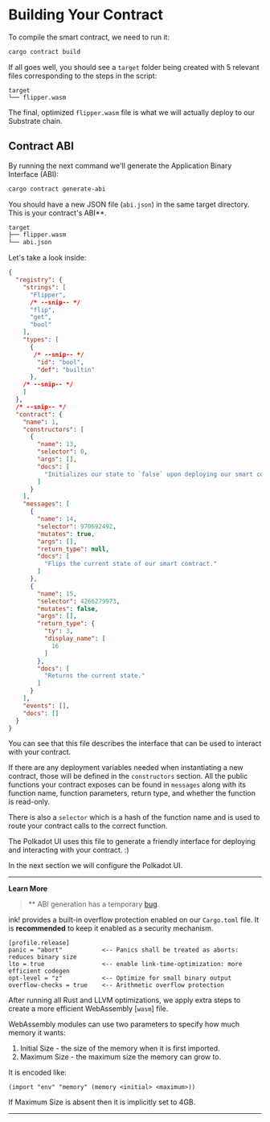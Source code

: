 Building Your Contract
===

To compile the smart contract, we need to run it:

```bash
cargo contract build
```

If all goes well, you should see a `target` folder being created with 5 relevant files corresponding to the steps in the script:

```
target
└── flipper.wasm
```

The final, optimized `flipper.wasm` file is what we will actually deploy to our Substrate chain.

## Contract ABI
By running the next command we'll generate the Application Binary Interface (ABI):
``` bash
cargo contract generate-abi
```

You should have a new JSON file (`abi.json`) in the same target directory. This is your contract's ABI**. 

``` bash
target
├── flipper.wasm
└── abi.json
```

Let's take a look inside:

``` JSON
{
  "registry": {
    "strings": [
      "Flipper",
      /* --snip-- */
      "flip",
      "get",
      "bool"
    ],
    "types": [
      {
       /* --snip-- */
        "id": "bool",
        "def": "builtin"
      },
    /* --snip-- */
    ]
  },
  /* --snip-- */
  "contract": {
    "name": 1,
    "constructors": [
      {
        "name": 13,
        "selector": 0,
        "args": [],
        "docs": [
          "Initializes our state to `false` upon deploying our smart contract."
        ]
      }
    ],
    "messages": [
      {
        "name": 14,
        "selector": 970692492,
        "mutates": true,
        "args": [],
        "return_type": null,
        "docs": [
          "Flips the current state of our smart contract."
        ]
      },
      {
        "name": 15,
        "selector": 4266279973,
        "mutates": false,
        "args": [],
        "return_type": {
          "ty": 3,
          "display_name": [
            16
          ]
        },
        "docs": [
          "Returns the current state."
        ]
      }
    ],
    "events": [],
    "docs": []
  }
}
```

You can see that this file describes the interface that can be used to interact with your contract.

If there are any deployment variables needed when instantiating a new contract, those will be defined in the `constructors` section. All the public functions your contract exposes can be found in `messages` along with its function name, function parameters, return type, and whether the function is read-only.

There is also a `selector` which is a hash of the function name and is used to route your contract calls to the correct function.

The Polkadot UI uses this file to generate a friendly interface for deploying and interacting with your contract. :)

In the next section we will configure the Polkadot UI.

---

**Learn More**

> ** ABI generation has a temporary [bug](https://github.com/paritytech/ink/issues/222#issuecomment-549829912).

ink! provides a built-in overflow protection enabled on our `Cargo.toml` file. It is __recommended__ to keep it enabled as a security mechanism.
```
[profile.release]
panic = "abort"           <-- Panics shall be treated as aborts: reduces binary size
lto = true                <-- enable link-time-optimization: more efficient codegen
opt-level = "z"           <-- Optimize for small binary output
overflow-checks = true    <-- Arithmetic overflow protection
```
After running all Rust and LLVM optimizations, we apply extra steps to create a more efficient WebAssembly [`wasm`] file.

WebAssembly modules can use two parameters to specify how much memory it wants:

1. Initial Size - the size of the memory when it is first imported.
2. Maximum Size - the maximum size the memory can grow to.

It is encoded like:

```
(import "env" "memory" (memory <initial> <maximum>))
```

If Maximum Size is absent then it is implicitly set to 4GB.

---
